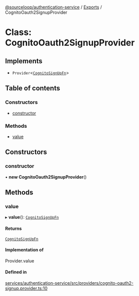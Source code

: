 [@sourceloop/authentication-service](../README.md) / [Exports](../modules.md) / CognitoOauth2SignupProvider

# Class: CognitoOauth2SignupProvider

## Implements

- `Provider`<[`CognitoSignUpFn`](../modules.md#cognitosignupfn)\>

## Table of contents

### Constructors

- [constructor](CognitoOauth2SignupProvider.md#constructor)

### Methods

- [value](CognitoOauth2SignupProvider.md#value)

## Constructors

### constructor

• **new CognitoOauth2SignupProvider**()

## Methods

### value

▸ **value**(): [`CognitoSignUpFn`](../modules.md#cognitosignupfn)

#### Returns

[`CognitoSignUpFn`](../modules.md#cognitosignupfn)

#### Implementation of

Provider.value

#### Defined in

[services/authentication-service/src/providers/cognito-oauth2-signup.provider.ts:10](https://github.com/sourcefuse/loopback4-microservice-catalog/blob/68ec38a2a/services/authentication-service/src/providers/cognito-oauth2-signup.provider.ts#L10)
